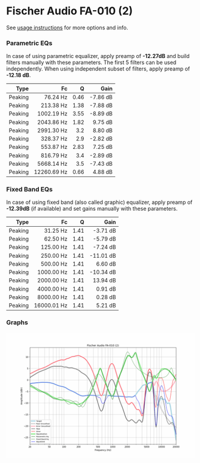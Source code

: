 # Fischer Audio FA-010 (2)
See [usage instructions](https://github.com/jaakkopasanen/AutoEq#usage) for more options and info.

### Parametric EQs
In case of using parametric equalizer, apply preamp of **-12.27dB** and build filters manually
with these parameters. The first 5 filters can be used independently.
When using independent subset of filters, apply preamp of **-12.18 dB**.

| Type    | Fc          |    Q | Gain     |
|--------:|------------:|-----:|---------:|
| Peaking | 76.24 Hz    | 0.46 | -7.86 dB |
| Peaking | 213.38 Hz   | 1.38 | -7.88 dB |
| Peaking | 1002.19 Hz  | 3.55 | -8.89 dB |
| Peaking | 2043.86 Hz  | 1.82 | 9.75 dB  |
| Peaking | 2991.30 Hz  | 3.2  | 8.80 dB  |
| Peaking | 328.37 Hz   | 2.9  | -2.82 dB |
| Peaking | 553.87 Hz   | 2.83 | 7.25 dB  |
| Peaking | 816.79 Hz   | 3.4  | -2.89 dB |
| Peaking | 5668.14 Hz  | 3.5  | -7.43 dB |
| Peaking | 12260.69 Hz | 0.66 | 4.88 dB  |

### Fixed Band EQs
In case of using fixed band (also called graphic) equalizer, apply preamp of **-12.39dB**
(if available) and set gains manually with these parameters.

| Type    | Fc          |    Q | Gain      |
|--------:|------------:|-----:|----------:|
| Peaking | 31.25 Hz    | 1.41 | -3.71 dB  |
| Peaking | 62.50 Hz    | 1.41 | -5.79 dB  |
| Peaking | 125.00 Hz   | 1.41 | -7.24 dB  |
| Peaking | 250.00 Hz   | 1.41 | -11.01 dB |
| Peaking | 500.00 Hz   | 1.41 | 6.60 dB   |
| Peaking | 1000.00 Hz  | 1.41 | -10.34 dB |
| Peaking | 2000.00 Hz  | 1.41 | 13.94 dB  |
| Peaking | 4000.00 Hz  | 1.41 | 0.91 dB   |
| Peaking | 8000.00 Hz  | 1.41 | 0.28 dB   |
| Peaking | 16000.01 Hz | 1.41 | 5.21 dB   |

### Graphs
![](./Fischer%20Audio%20FA-010%20(2).png)